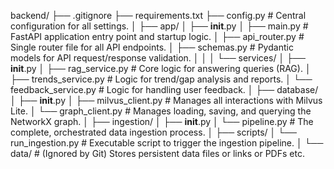 backend/
├── .gitignore
├── requirements.txt
├── config.py # Central configuration for all settings.
│
├── app/
│ ├── **init**.py
│ ├── main.py # FastAPI application entry point and startup logic.
│ ├── api_router.py # Single router file for all API endpoints.
│ ├── schemas.py # Pydantic models for API request/response validation.
│ │
│ └── services/
│ ├── **init**.py
│ ├── rag_service.py # Core logic for answering queries (RAG).
│ ├── trends_service.py # Logic for trend/gap analysis and reports.
│ └── feedback_service.py # Logic for handling user feedback.
│
├── database/
│ ├── **init**.py
│ ├── milvus_client.py # Manages all interactions with Milvus Lite.
│ └── graph_client.py # Manages loading, saving, and querying the NetworkX graph.
│
├── ingestion/
│ ├── **init**.py
│ └── pipeline.py # The complete, orchestrated data ingestion process.
│
├── scripts/
│ └── run_ingestion.py # Executable script to trigger the ingestion pipeline.
│
└── data/ # (Ignored by Git) Stores persistent data files or links or PDFs etc.

